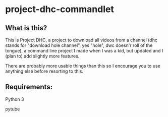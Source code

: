 # project-dhc-commandlet
## What is this?
This is Project DHC, a project to download all videos from a channel (dhc stands for "download hole channel", yes "hole", dwc doesn'r roll of the tongue), a command line project I made when I was a kid, but updated and I (plan to) add slightly more features. 

There are probably more usable things than this so I encourage you to use anything else before resorting to this.

## Requirements:

Python 3

pytube
